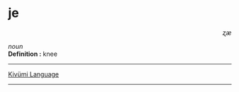 
# je

<div align="right"><i>ʐæ</i></div>

*noun*  
**Definition :** knee  

---

[Kivümi Language](../README.md)

---
